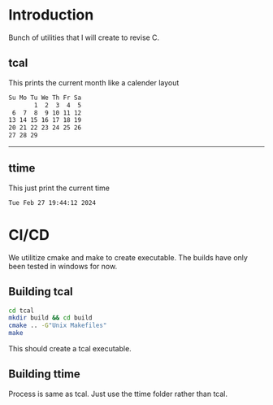# Introduction

Bunch of utilities that I will create to revise C. 

## tcal

This prints the current month like a calender layout

```bash
Su Mo Tu We Th Fr Sa
       1  2  3  4  5
 6  7  8  9 10 11 12
13 14 15 16 17 18 19
20 21 22 23 24 25 26
27 28 29 
```
---
## ttime

This just print the current time

`Tue Feb 27 19:44:12 2024`


# CI/CD

We utilitize cmake and make to create executable. The builds have only been tested in windows for now. 

## Building tcal

```bash
cd tcal
mkdir build && cd build
cmake .. -G"Unix Makefiles"
make
```

This should create a tcal executable. 

## Building ttime

Process is same as tcal. Just use the ttime folder rather than tcal.
